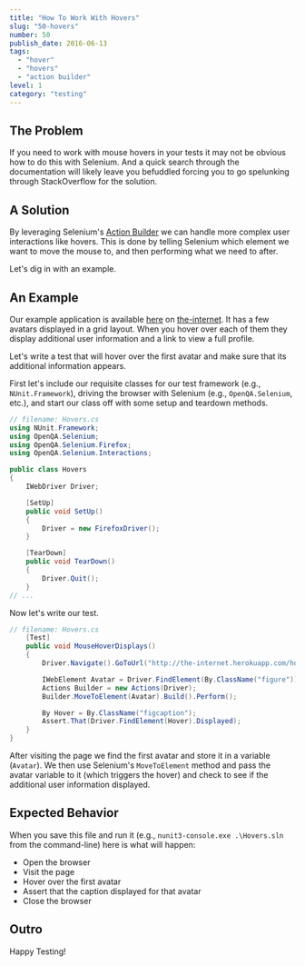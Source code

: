 ```yaml
---
title: "How To Work With Hovers"
slug: "50-hovers"
number: 50
publish_date: 2016-06-13
tags:
  - "hover"
  - "hovers"
  - "action builder"
level: 1
category: "testing"
---
```


## The Problem

If you need to work with mouse hovers in your tests it may not be obvious how to do this with Selenium. And a quick search through the documentation will likely leave you befuddled forcing you to go spelunking through StackOverflow for the solution.

## A Solution

By leveraging Selenium's [Action Builder](http://seleniumhq.github.io/selenium/docs/api/dotnet/html/T_OpenQA_Selenium_Interactions_Actions.htm) we can handle more complex user interactions like hovers. This is done by telling Selenium which element we want to move the mouse to, and then performing what we need to after.

Let's dig in with an example.

## An Example

Our example application is available [here](http://the-internet.herokuapp.com/hovers) on [the-internet](http://github.com/tourdedave/the-internet). It has a few avatars displayed in a grid layout. When you hover over each of them they display additional user information and a link to view a full profile.

Let's write a test that will hover over the first avatar and make sure that its additional information appears.

First let's include our requisite classes for our test framework (e.g., `NUnit.Framework`), driving the browser with Selenium (e.g., `OpenQA.Selenium`, etc.), and start our class off with some setup and teardown methods.

```csharp
// filename: Hovers.cs
using NUnit.Framework;
using OpenQA.Selenium;
using OpenQA.Selenium.Firefox;
using OpenQA.Selenium.Interactions;

public class Hovers
{
    IWebDriver Driver;

    [SetUp]
    public void SetUp()
    {
        Driver = new FirefoxDriver();
    }

    [TearDown]
    public void TearDown()
    {
        Driver.Quit();
    }
// ...
```

Now let's write our test.

```csharp
// filename: Hovers.cs
    [Test]
    public void MouseHoverDisplays()
    {
        Driver.Navigate().GoToUrl("http://the-internet.herokuapp.com/hovers");

        IWebElement Avatar = Driver.FindElement(By.ClassName("figure"));
        Actions Builder = new Actions(Driver);
        Builder.MoveToElement(Avatar).Build().Perform();

        By Hover = By.ClassName("figcaption");
        Assert.That(Driver.FindElement(Hover).Displayed);
    }
}
```

After visiting the page we find the first avatar and store it in a variable (`Avatar`). We then use Selenium's `MoveToElement` method and pass the avatar variable to it (which triggers the hover) and check to see if the additional user information displayed.

## Expected Behavior

When you save this file and run it (e.g., `nunit3-console.exe .\Hovers.sln` from the command-line) here is what will happen:

+ Open the browser
+ Visit the page
+ Hover over the first avatar
+ Assert that the caption displayed for that avatar
+ Close the browser

## Outro

Happy Testing!

